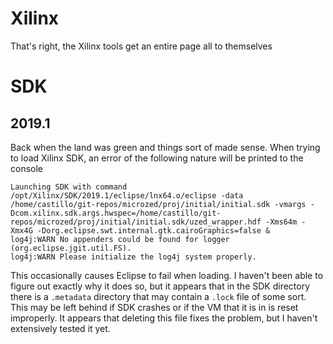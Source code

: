 # Xilinx
That's right, the Xilinx tools get an entire page all to themselves

# SDK
## 2019.1
Back when the land was green and things sort of made sense.  When trying to load
Xilinx SDK, an error of the following nature will be printed to the console
```
Launching SDK with command /opt/Xilinx/SDK/2019.1/eclipse/lnx64.o/eclipse -data /home/castillo/git-repos/microzed/proj/initial/initial.sdk -vmargs -Dcom.xilinx.sdk.args.hwspec=/home/castillo/git-repos/microzed/proj/initial/initial.sdk/uzed_wrapper.hdf -Xms64m -Xmx4G -Dorg.eclipse.swt.internal.gtk.cairoGraphics=false &
log4j:WARN No appenders could be found for logger (org.eclipse.jgit.util.FS).
log4j:WARN Please initialize the log4j system properly.
```
This occasionally causes Eclipse to fail when loading.  I haven't been able to
figure out exactly why it does so, but it appears that in the SDK directory
there is a `.metadata` directory that may contain a `.lock` file of some sort.
This may be left behind if SDK crashes or if the VM that it is in is reset
improperly.  It appears that deleting this file fixes the problem, but I haven't
extensively tested it yet.


